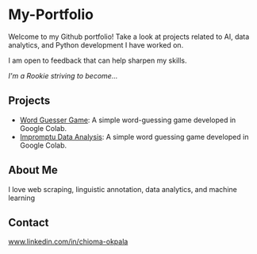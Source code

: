 # My-Portfolio
Welcome to my Github portfolio! Take a look at projects related to AI, data analytics, and Python development I have worked on.

I am open to feedback that can help sharpen my skills.

*I'm a Rookie striving to become...*

## Projects

- [Word Guesser Game](./word_guesser_game/README.md): A simple word-guessing game developed in Google Colab.
- [Impromptu Data Analysis](./word_guesser_game/README.md): A simple word guessing game developed in Google Colab.


## About Me

I love web scraping, linguistic annotation, data analytics, and machine learning

## Contact

www.linkedin.com/in/chioma-okpala 
